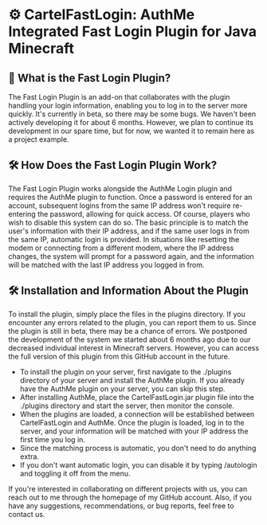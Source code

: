 # ⚙️ CartelFastLogin: AuthMe Integrated Fast Login Plugin for Java Minecraft

## 🚀 What is the Fast Login Plugin?

The Fast Login Plugin is an add-on that collaborates with the plugin handling your login information, enabling you to log in to the server more quickly. It's currently in beta, so there may be some bugs. We haven't been actively developing it for about 6 months. However, we plan to continue its development in our spare time, but for now, we wanted it to remain here as a project example.

## 🛠️ How Does the Fast Login Plugin Work?

The Fast Login Plugin works alongside the AuthMe Login plugin and requires the AuthMe plugin to function. Once a password is entered for an account, subsequent logins from the same IP address won't require re-entering the password, allowing for quick access. Of course, players who wish to disable this system can do so. The basic principle is to match the user's information with their IP address, and if the same user logs in from the same IP, automatic login is provided. In situations like resetting the modem or connecting from a different modem, where the IP address changes, the system will prompt for a password again, and the information will be matched with the last IP address you logged in from.

## 🛠️ Installation and Information About the Plugin

To install the plugin, simply place the files in the plugins directory. If you encounter any errors related to the plugin, you can report them to us. Since the plugin is still in beta, there may be a chance of errors. We postponed the development of the system we started about 6 months ago due to our decreased individual interest in Minecraft servers. However, you can access the full version of this plugin from this GitHub account in the future.

- To install the plugin on your server, first navigate to the ./plugins directory of your server and install the AuthMe plugin. If you already have the AuthMe plugin on your server, you can skip this step.
- After installing AuthMe, place the CartelFastLogin.jar plugin file into the ./plugins directory and start the server, then monitor the console.
- When the plugins are loaded, a connection will be established between CartelFastLogin and AuthMe. Once the plugin is loaded, log in to the server, and your information will be matched with your IP address the first time you log in.
- Since the matching process is automatic, you don't need to do anything extra.
- If you don't want automatic login, you can disable it by typing /autologin and toggling it off from the menu.

If you're interested in collaborating on different projects with us, you can reach out to me through the homepage of my GitHub account. Also, if you have any suggestions, recommendations, or bug reports, feel free to contact us.